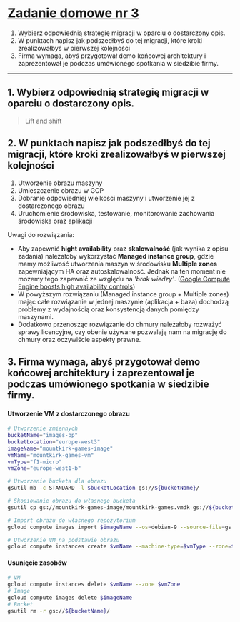 # [Zadanie domowe nr 3](https://szkolachmury.pl/google-cloud-platform-droga-architekta/tydzien-3-compute-engine/zadanie-domowe/)

1. Wybierz odpowiednią strategię migracji w oparciu o dostarczony opis.
2. W punktach napisz jak podszedłbyś do tej migracji, które kroki zrealizowałbyś w pierwszej kolejności
3. Firma wymaga, abyś przygotował demo końcowej architektury i zaprezentował je podczas umówionego spotkania w siedzibie firmy.

----

## 1. Wybierz odpowiednią strategię migracji w oparciu o dostarczony opis.

> Lift and shift

## 2. W punktach napisz jak podszedłbyś do tej migracji, które kroki zrealizowałbyś w pierwszej kolejności

1. Utworzenie obrazu maszyny
2. Umieszczenie obrazu w GCP
3. Dobranie odpowiedniej wielkości maszyny i utworzenie jej z dostarczonego obrazu
4. Uruchomienie środowiska, testowanie, monitorowanie zachowania środowiska oraz aplikacji

Uwagi do rozwiązania:
* Aby zapewnić **hight availability** oraz **skalowalność** (jak wynika z opisu zadania) należałoby wykorzystać **Managed instance group**, gdzie mamy możliwość utworzenia maszyn w środowisku **Multiple zones** zapewniającym HA oraz autoskalowalność. Jednak na ten moment nie możemy tego zapewnić ze względu na *'brak wiedzy'*. ([Google Compute Engine boosts high availability controls](https://cloud.google.com/blog/products/gcp/google-compute-engine-boosts-high-availability-controls))
* W powyższym rozwiązaniu (Managed instance group + Multiple zones) mając całe rozwiązanie w jednej maszynie (aplikacja + baza) dochodzą problemy z wydajnością oraz konsystencją danych pomiędzy maszynami.
* Dodatkowo przenosząc rozwiązanie do chmury należałoby rozważyć sprawy licencyjne, czy obenie używane pozwalają nam na migrację do chmury oraz oczywiście aspekty prawne.

## 3. Firma wymaga, abyś przygotował demo końcowej architektury i zaprezentował je podczas umówionego spotkania w siedzibie firmy.

#### Utworzenie VM z dostarczonego obrazu
```bash
# Utworzenie zmiennych
bucketName="images-bp"
bucketLocation="europe-west3"
imageName="mountkirk-games-image"
vmName="mountkirk-games-vm"
vmType="f1-micro"
vmZone="europe-west1-b"

# Utworzenie bucketa dla obrazu
gsutil mb -c STANDARD -l $bucketLocation gs://${bucketName}/

# Skopiowanie obrazu do własnego bucketa
gsutil cp gs://mountkirk-games-image/mountkirk-games.vmdk gs://${bucketName}/mountkirk-games.vmdk

# Import obrazu do własnego repozytorium
gcloud compute images import $imageName --os=debian-9 --source-file=gs://${bucketName}/mountkirk-games.vmdk

# Utworzenie VM na podstawie obrazu
gcloud compute instances create $vmName --machine-type=$vmType --zone=$vmZone --image=$imageName --tags=http-server
```

#### Usunięcie zasobów
```bash
# VM
gcloud compute instances delete $vmName --zone $vmZone
# Image
gcloud compute images delete $imageName
# Bucket
gsutil rm -r gs://${bucketName}/
```




```